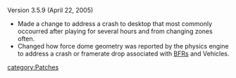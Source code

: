 Version 3.5.9 (April 22, 2005)

- Made a change to address a crash to desktop that most commonly
  occourred after playing for several hours and from changing zones
  often.
- Changed how force dome geometry was reported by the physics engine
  to address a crash or framerate drop associated with
  [BFRs](../BFR.md) and Vehicles.

[category:Patches](category:Patches.md)
